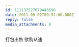 ```yaml
---
id: 111137527879443690
date: 2011-09-02T09:52:00.000Z
reply: false
media_attachments: 0
---
```


打包出售 欲购从速 ​​​​

